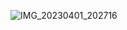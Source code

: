![IMG_20230401_202716](https://user-images.githubusercontent.com/99855728/229295343-40f73dd4-029f-445d-b660-c07644b475da.jpg)


